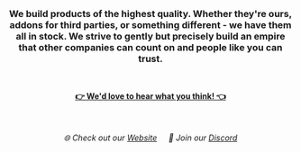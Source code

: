 <p align="center">
<br>
<h3 align="center">We build products of the highest quality. Whether they're ours, addons for third parties, or something different - we have them all in stock. We strive to gently but precisely build an empire that other companies can count on and people like you can trust.</h3><br>
<p align="center"><a href="https://azury.dev/feedback"><b>👉 We'd love to hear what you think! 👈</b></a></p>
<br>
<h6 align="center">🌐 Check out our <a href="https://azury.dev">Website</a>⠀⠀👥 Join our <a href="https://azury.dev/discord">Discord</a></h6>
</p>
